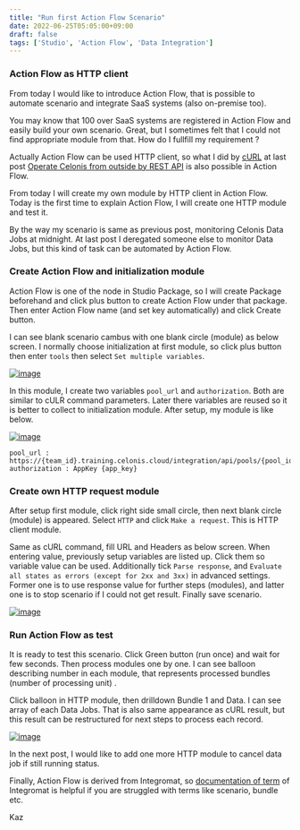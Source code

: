 ```yaml
---
title: "Run first Action Flow Scenario"
date: 2022-06-25T05:05:00+09:00
draft: false
tags: ['Studio', 'Action Flow', 'Data Integration']
---
```


### Action Flow as HTTP client

From today I would like to introduce Action Flow, that is possible to automate scenario and integrate SaaS systems (also on-premise too). 

You may know that 100 over SaaS systems are registered in Action Flow and easily build your own scenario. Great, but I sometimes felt that I could not find appropriate module from that. How do I fullfill my requirement ? 

Actually Action Flow can be used HTTP client, so what I did by [cURL](https://curl.se/) at last post [Operate Celonis from outside by REST API](../2022-06-18-operate-celonis-from-outside-by-rest-api) is also possible in Action Flow. 

From today I will create my own module by HTTP client in Action Flow. Today is the first time to explain Action Flow, I will create one HTTP module and test it. 

By the way my scenario is same as previous post, monitoring Celonis Data Jobs at midnight. At last post I deregated someone else to monitor Data Jobs, but this kind of task can be automated by Action Flow.

### Create Action Flow and initialization module

Action Flow is one of the node in Studio Package, so I will create Package beforehand and click plus button to create Action Flow under that package. Then enter Action Flow name (and set key automatically) and click Create button.

I can see blank scenario cambus with one blank circle (module) as below screen. I normally choose initialization at first module, so click plus button then enter `tools` then select `Set multiple variables`.

[![image](https://user-images.githubusercontent.com/67397583/175759087-863c1980-4a25-4bae-b39d-975e24a2eb6a.png)](https://user-images.githubusercontent.com/67397583/175759087-863c1980-4a25-4bae-b39d-975e24a2eb6a.png)

In this module, I create two variables `pool_url` and `authorization`. Both are similar to cULR command parameters. Later there variables are reused so it is better to collect to initialization module. After setup, my module is like below.

[![image](https://user-images.githubusercontent.com/67397583/175759324-8cd8f4a6-33bb-4785-879e-f3857f248d4f.png)](https://user-images.githubusercontent.com/67397583/175759324-8cd8f4a6-33bb-4785-879e-f3857f248d4f.png)

```
pool_url : https://{team_id}.training.celonis.cloud/integration/api/pools/{pool_id} 
authorization : AppKey {app_key}
```

### Create own HTTP request module

After setup first module, click right side small circle, then next blank circle (module) is appeared. Select `HTTP` and click `Make a request`. This is HTTP client module.

Same as cURL command, fill URL and Headers as below screen. When entering value, previously setup variables are listed up. Click them so variable value can be used. Additionally tick `Parse response`, and `Evaluate all states as errors (except for 2xx and 3xx)` in advanced settings. Former one is to use response value for further steps (modules), and latter one is to stop scenario if I could not get result. Finally save scenario.

[![image](https://user-images.githubusercontent.com/67397583/175759577-a88dbbfd-e1e2-491e-b36b-5019d40ebd01.png)](https://user-images.githubusercontent.com/67397583/175759577-a88dbbfd-e1e2-491e-b36b-5019d40ebd01.png)

### Run Action Flow as test

It is ready to test this scenario. Click Green button (run once) and wait for few seconds. Then process modules one by one. I can see balloon describing number in each module, that represents processed bundles (number of processing unit) .

Click balloon in HTTP module, then drilldown Bundle 1 and Data. I can see array of each Data Jobs. That is also same appearance as cURL result, but this result can be restructured for next steps to process each record.

[![image](https://user-images.githubusercontent.com/67397583/175760230-77d6a323-4d08-4c9f-8784-fb911d4ee1a5.png)](https://user-images.githubusercontent.com/67397583/175760230-77d6a323-4d08-4c9f-8784-fb911d4ee1a5.png)

In the next post, I would like to add one more HTTP module to cancel data job if still running status.

Finally, Action Flow is derived from Integromat, so [documentation of term](https://www.integromat.com/en/help/basic-terms) of Integromat is helpful if you are struggled with terms like scenario, bundle etc. 

Kaz
